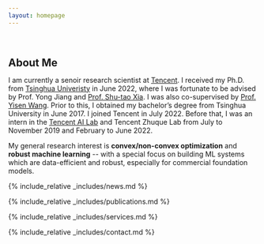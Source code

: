 ```yaml
---
layout: homepage
---
```


<h1 id="about-me"></h1>

<h2 style="margin: 60px 0px 10px;">About Me</h2>

I am currently a senoir research scientist at [Tencent](https://www.tencent.com/). I received my Ph.D. from [Tsinghua Univeristy](https://www.tsinghua.edu.cn/en/) in June 2022, where I was fortunate to be advised by Prof. Yong Jiang and [Prof. Shu-tao Xia](https://scholar.google.com/citations?user=koAXTXgAAAAJ&hl=zh-CN&oi=ao). I was also co-supervised by [Prof. Yisen Wang](https://scholar.google.com/citations?user=uMWPDboAAAAJ&hl=zh-CN&oi=ao). Prior to this, I obtained my bachelor’s degree from Tsinghua University in June 2017. I joined Tencent in July 2022. Before that, I was an intern in the [Tencent AI Lab](https://ai.tencent.com/ailab/zh/index) and Tencent Zhuque Lab from July to November 2019 and February to June 2022. 

My general research interest is **convex/non-convex optimization** and **robust machine learning** -- with a special focus on building ML systems which are data-efficient and robust, especially for commercial foundation models. 

{% include_relative _includes/news.md %}

{% include_relative _includes/publications.md %}

{% include_relative _includes/services.md %}

{% include_relative _includes/contact.md %}
